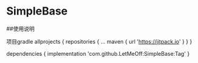 # SimpleBase
##使用说明

项目gradle
	allprojects {
		repositories {
			...
			maven { url 'https://jitpack.io' }
		}
	}
  
  dependencies {
	        implementation 'com.github.LetMeOff:SimpleBase:Tag'
	}
